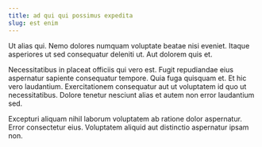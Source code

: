 ```yaml
---
title: ad qui qui possimus expedita
slug: est enim
---
```


Ut alias qui. Nemo dolores numquam voluptate beatae nisi eveniet. Itaque asperiores ut sed consequatur deleniti ut. Aut dolorem quis et.

Necessitatibus in placeat officiis qui vero est. Fugit repudiandae eius aspernatur sapiente consequatur tempore. Quia fuga quisquam et. Et hic vero laudantium. Exercitationem consequatur aut ut voluptatem id quo ut necessitatibus. Dolore tenetur nesciunt alias et autem non error laudantium sed.

Excepturi aliquam nihil laborum voluptatem ab ratione dolor aspernatur. Error consectetur eius. Voluptatem aliquid aut distinctio aspernatur ipsam non.
